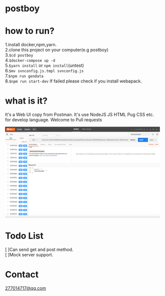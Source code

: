 postboy
===
how to run?
===
1.install docker,npm,yarn.<br>
2.clone this project on your computer(e.g postboy)<br>
3.`$cd postboy`<br>
4.`$docker-compose up -d`<br>
5.`$yarn install` or `npm install`(untest)<br>
6.`$mv svnconfig.js.tmpl svnconfig.js`<br>
7.`$npm run gendata`<br>
8.`$npm run start-dev` If failed please check if you install webapack.


what is it?
===
It's a Web UI copy from Postman. It's use NodeJS JS HTML Pug CSS etc. for develop language.
Welcome to Pull requests
<p align="center" >
  <img src="https://github.com/Kila2/postboy/blob/master/md/main.png" title="postboy">
</p>

Todo List
===
[ ]Can send get and post method.<br>
[ ]Mock server support.

Contact
===
277014717@qq.com

